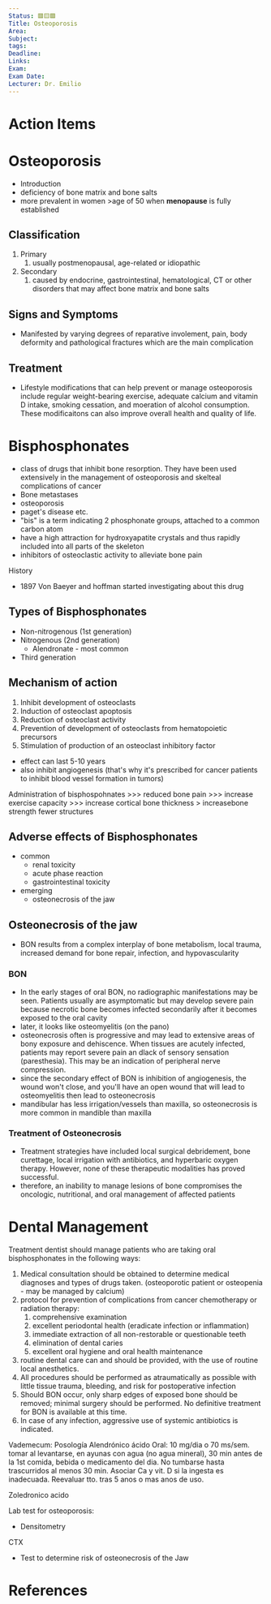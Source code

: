 ```yaml
---
Status: 🟥🟨🟩
Title: Osteoporosis
Area: 
Subject: 
tags: 
Deadline: 
Links: 
Exam: 
Exam Date: 
Lecturer: Dr. Emilio
---
```

# Action Items

# Osteoporosis 
- Introduction
- deficiency of bone matrix and bone salts
- more prevalent in women >age of 50 when **menopause** is fully established

## Classification 
1. Primary
	1. usually postmenopausal, age-related or idiopathic
2. Secondary
	1. caused by endocrine, gastrointestinal, hematological, CT or other disorders that may affect bone matrix and bone salts 

## Signs and Symptoms
- Manifested by varying degrees of reparative involement, pain, body deformity and pathological fractures which are the main complication 

## Treatment
- Lifestyle modifications that can help prevent or manage osteoporosis include regular weight-bearing exercise, adequate calcium and vitamin D intake, smoking cessation, and moeration of alcohol consumption. These modificaitons can also improve overall health and quality of life. 

# Bisphosphonates
- class of drugs that inhibit bone resorption. They have been used extensively in the management of osteoporosis and skelteal complications of cancer 
- Bone metastases
- osteoporosis 
- paget's disease etc.
- "bis" is a term indicating 2 phosphonate groups, attached to a common carbon atom
- have a high attraction for hydroxyapatite crystals and thus rapidly included into all parts of the skeleton
- inhibitors of osteoclastic activity to alleviate bone pain 

History
- 1897 Von Baeyer and hoffman started investigating about this drug 

## Types of Bisphosphonates 
- Non-nitrogenous (1st generation)
- Nitrogenous (2nd generation)
	- Alendronate - most common
- Third generation 

## Mechanism of action 
1. Inhibit development of osteoclasts
2. Induction of osteoclast apoptosis 
3. Reduction of osteoclast activity 
4. Prevention of development of osteoclasts from hematopoietic precursors 
5. Stimulation of production of an osteoclast inhibitory factor 
- effect can last 5-10 years 
- also inhibit angiogenesis (that's why it's prescribed for cancer patients to inhibit blood vessel formation in tumors)

Administration of bisphospohnates >>> reduced bone pain >>> increase exercise capacity >>> increase cortical bone thickness > increasebone strength fewer structures 

## Adverse effects of Bisphosphonates 
- common 
	- renal toxicity
	- acute phase reaction 
	- gastrointestinal toxicity
- emerging
	- osteonecrosis of the jaw 

## Osteonecrosis of the jaw 
- BON results from a complex interplay of bone metabolism, local trauma, increased demand for bone repair, infection, and hypovascularity 

### BON 
- In the early stages of oral BON, no radiographic manifestations may be seen. Patients usually are asymptomatic but may develop severe pain because necrotic bone becomes infected secondarily after it becomes exposed to the oral cavity 
- later, it looks like osteomyelitis (on the pano)
- osteonecrosis often is progressive and may lead to extensive areas of bony exposure and dehiscence. When tissues are acutely infected, patients may report severe pain an dlack of sensory sensation (paresthesia). This may be an indication of peripheral nerve compression. 
- since the secondary effect of BON is inhibition of angiogenesis, the wound won't close, and you'll have an open wound that will lead to osteomyelitis then lead to osteonecrosis
- mandibular has less irrigation/vessels than maxilla, so osteonecrosis is more common in mandible than maxilla

### Treatment of Osteonecrosis 
- Treatment strategies have included local surgical debridement, bone curettage, local irrigation with antibiotics, and hyperbaric oxygen therapy. However, none of these therapeutic modalities has proved successful. 
- therefore, an inability to manage lesions of bone compromises the oncologic, nutritional, and oral management of affected patients 

# Dental Management 
Treatment dentist should manage patients who are taking oral bisphosphonates in the following ways:
1. Medical consultation should be obtained to determine medical diagnoses and types of drugs taken. (osteoporotic patient or osteopenia - may be managed by calcium)
2. protocol for prevention of complications from cancer chemotherapy or radiation therapy:
	1. comprehensive examination 
	2. excellent periodontal health (eradicate infection or inflammation)
	3. immediate extraction of all non-restorable or questionable teeth
	4. elimination of dental caries 
	5. excellent oral hygiene and oral health maintenance 
3. routine dental care can and should be provided, with the use of routine local anesthetics. 
4. All procedures should be performed as atraumatically as possible with little tissue trauma, bleeding, and risk for postoperative infection 
5. Should BON occur, only sharp edges of exposed bone should be removed; minimal surgery should be performed. No definitive treatment for BON is available at this time.
6. In case of any infection, aggressive use of systemic antibiotics is indicated. 

Vademecum:
Posología
Alendrónico ácido
Oral: 10 mg/dia o 70 ms/sem. tomar al levantarse, en ayunas con agua (no agua mineral), 30 min antes de la 1st comida, bebida o medicamento del dia. No tumbarse hasta trascurridos al menos 30 min. Asociar Ca y vit. D si la ingesta es inadecuada. Reevaluar tto. tras 5 anos o mas anos de uso. 

Zoledronico acido 

Lab test for osteoporosis:
- Densitometry

CTX
- Test to determine risk of osteonecrosis of the Jaw








# References

